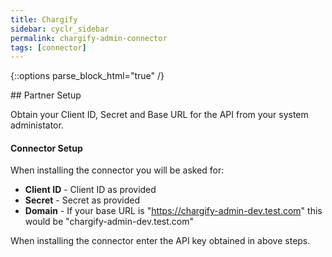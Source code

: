 ```yaml
---
title: Chargify
sidebar: cyclr_sidebar
permalink: chargify-admin-connector
tags: [connector]
---
```

{::options parse_block_html="true" /}
<section class="card py-5 my-5">
## Partner Setup

Obtain your Client ID, Secret and Base URL for the API from your system administator.

#### Connector Setup

When installing the connector you will be asked for:

 - **Client ID** - Client ID as provided
 - **Secret** - Secret as provided
 - **Domain** - If your base URL is "https://chargify-admin-dev.test.com" this would be "chargify-admin-dev.test.com"

When installing the connector enter the API key obtained in above steps.

</section>
